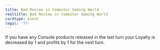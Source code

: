 ```yaml
---
title: Bad Review in Computer Gaming World
realtitle: Bad Review in Computer Gaming World
cardtype: event
legal: '??'
---
```


If you have any Console products released in the last turn your Loyalty is decreased by 1 and profits by 1 for the next turn.
